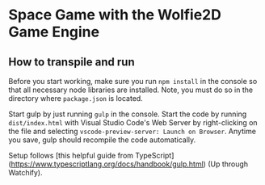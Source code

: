 # Space Game with the Wolfie2D Game Engine
## How to transpile and run

Before you start working, make sure you run `npm install` in the console so that all necessary node libraries are installed. Note, you must do so in the directory where `package.json` is located.

Start gulp by just running `gulp` in the console. Start the code by running `dist/index.html` with Visual Studio Code's Web Server by right-clicking on the file and selecting `vscode-preview-server: Launch on Browser`. Anytime you save, gulp should recompile the code automatically.

Setup follows [this helpful guide from TypeScript] (https://www.typescriptlang.org/docs/handbook/gulp.html) (Up through Watchify).